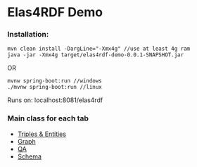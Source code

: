# Elas4RDF Demo

### Installation:

    mvn clean install -DargLine="-Xmx4g" //use at least 4g ram
    java -jar -Xmx4g target/elas4rdf-demo-0.0.1-SNAPSHOT.jar
   OR

    mvnw spring-boot:run //windows
    ./mvnw spring-boot:run //linux

Runs on:
localhost:8081/elas4rdf

### Main class for each tab

* [Triples & Entities](elas4rdfdemo/src/main/java/gr/forth/ics/isl/elas4rdfdemo/KeywordSearch.java)
* [Graph](elas4rdfdemo/src/main/java/gr/forth/ics/isl/elas4rdfdemo/AnswerExploration.java) 
* [QA](elas4rdfdemo/src/main/java/gr/forth/ics/isl/elas4rdfdemo/qa/)
* [Schema](elas4rdfdemo/src/main/java/gr/forth/ics/isl/elas4rdfdemo/SchemaTab.java)